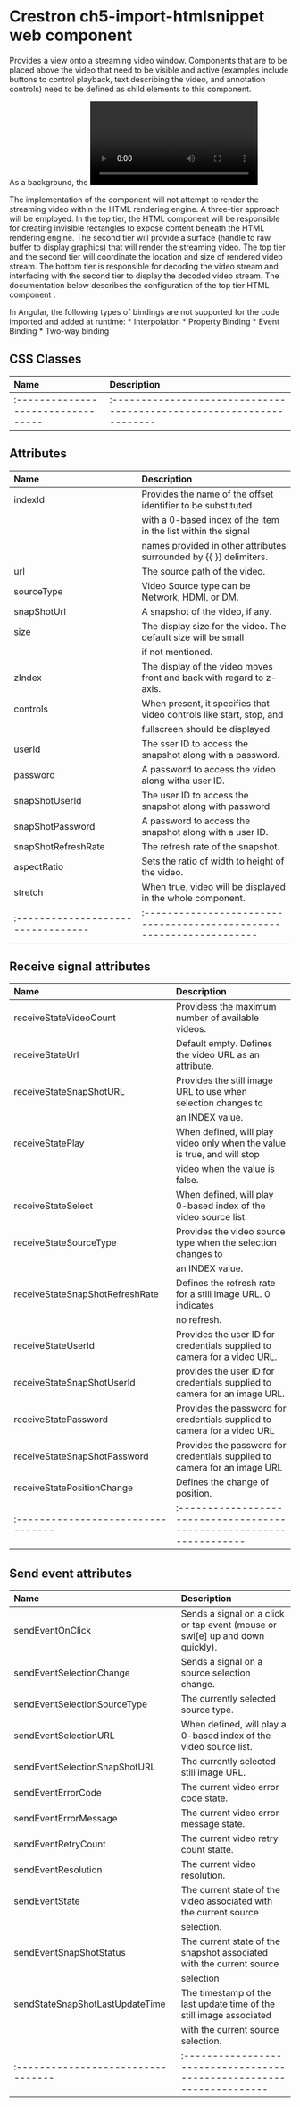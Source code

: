 # Crestron ch5-import-htmlsnippet web component
Provides a view onto a streaming video window.  Components that are to be placed above the 
video that need to be visible and active (examples include buttons to control playback, 
text describing the video, and annotation controls) need to be defined as child elements 
to this component. 

As a background, the <video> tag provided in modern HTML5 browsers will stream HTTP based protocols 
such as HLS (HTTP Live Streaming) and DASH (dynamic adaptive Streaming over HTTP). These protocols 
are not employed on the vast majority of security cameras, and the design of these protocols specify 
a great deal of buffering (i.e. time delay) that would not be appropriate for use cases associated 
with a security camera.   

The implementation of the <ch5-video> component will not attempt to render the streaming video within 
the HTML rendering engine. A three-tier approach will be employed. In the top tier, the HTML component 
will be responsible for creating invisible rectangles to expose content beneath the HTML rendering engine. 
The second tier will provide a surface (handle to raw buffer to display graphics) that will render the 
streaming video. The top tier and the second tier will coordinate the location and size of rendered video 
stream. The bottom tier is responsible for decoding the video stream and interfacing with the second tier to 
display the decoded video stream. The documentation below describes the configuration of the top tier HTML 
component <ch5-video>. 

In Angular, the following types of bindings are not supported for the code imported and added at runtime:
	* Interpolation
	* Property Binding
	* Event Binding
	* Two-way binding


## CSS Classes
| Name                              | Description                                                          |
|:--------------------------------- |:-------------------------------------------------------------------- |
|:--------------------------------- |:-------------------------------------------------------------------- |


## Attributes
| Name                              | Description                                                          |
|:--------------------------------- |:-------------------------------------------------------------------- |
| indexId                           | Provides the name of the offset identifier to be substituted      |
|                                   | with a 0-based index of the item in the list within the signal      |
|									| names provided in other attributes surrounded by {{ }} delimiters.                  |
| url                               | The source path of the video.                                        |
| sourceType                        | Video Source type can be Network, HDMI, or DM.                        |
| snapShotUrl                       | A snapshot of the video, if any.									   |
| size                              | The display size for the video. The default size will be small     |
|                                   | if not mentioned.													   |	
| zIndex                            | The display of the video moves front and back with regard to  z-axis.              |
| controls                          | When present, it specifies that video controls like start, stop, and     |
|                                   | fullscreen should be displayed.                                      |
| userId                            | The sser ID to access the snapshot along with a password.                   |
| password                          | A password to access the video along witha  user ID.                      |
| snapShotUserId                    | The user ID to access the snapshot along with password.                   |
| snapShotPassword                  | A password to access the snapshot along with a user ID.                   |
| snapShotRefreshRate               | The refresh rate of the snapshot.                                        |
| aspectRatio                       | Sets the ratio of width to height of the video.                      |
| stretch                           | When true, video will be displayed in the whole component.           |
|:--------------------------------- |:-------------------------------------------------------------------- |


## Receive signal attributes
| Name                              | Description                                                          |
|:--------------------------------- |:-------------------------------------------------------------------- |
| receiveStateVideoCount            | Providess the maximum number of available videos.                      |
| receiveStateUrl                   | Default empty. Defines the video URL as an attribute.       		   |
| receiveStateSnapShotURL           | Provides the still image URL to use when selection changes to   |
|                                   | an INDEX value.        													   |
| receiveStatePlay                  | When defined, will play video only when the value is true, and will stop |
|                                   | video when the value is false.                                           |
| receiveStateSelect                | When defined, will play 0-based index of the video source list.      |
| receiveStateSourceType            | Provides the video source type when the selection changes to    |
|                                   | an INDEX value.                                                               |
| receiveStateSnapShotRefreshRate   | Defines the refresh rate for a still image URL.  0 indicates       |
|                                   | no refresh.														       |
| receiveStateUserId                | Provides the user ID for credentials supplied to camera for a video URL.|
| receiveStateSnapShotUserId        | provides the user ID for credentials supplied to camera for an image URL.|
| receiveStatePassword              | Provides the password for credentials supplied to camera for a video URL|
| receiveStateSnapShotPassword      | Provides the password for credentials supplied to camera for an image URL|
| receiveStatePositionChange        | Defines the change of position.
|:--------------------------------- |:-------------------------------------------------------------------- |


## Send event attributes
| Name                              | Description                                                          |
|:--------------------------------- |:-------------------------------------------------------------------- |
| sendEventOnClick                  | Sends a signal on a click or tap event (mouse or swi[e] up and down quickly).    |
| sendEventSelectionChange          | Sends a signal on a source selection change.       		               |
| sendEventSelectionSourceType      | The currently selected source type.                                        |
| sendEventSelectionURL             | When defined, will play a 0-based index of the video source list.      |
| sendEventSelectionSnapShotURL     | The currently selected still image URL.									   |
| sendEventErrorCode                | The current video error code state.      								   |
| sendEventErrorMessage             | The current video error message state.								   |
| sendEventRetryCount               | The current video retry count statte.                                     |
| sendEventResolution               | The current video resolution.											   |
| sendEventState                    | The current state of the video associated with the current source 	   |
|                                   | selection.														   |
| sendEventSnapShotStatus      		| The current state of the snapshot associated with the current source     |
|									| selection															   |
| sendStateSnapShotLastUpdateTime   | The timestamp of the last update time of the still image associated  |
|									| with the current source selection.								   |
|:--------------------------------- |:-------------------------------------------------------------------- |
